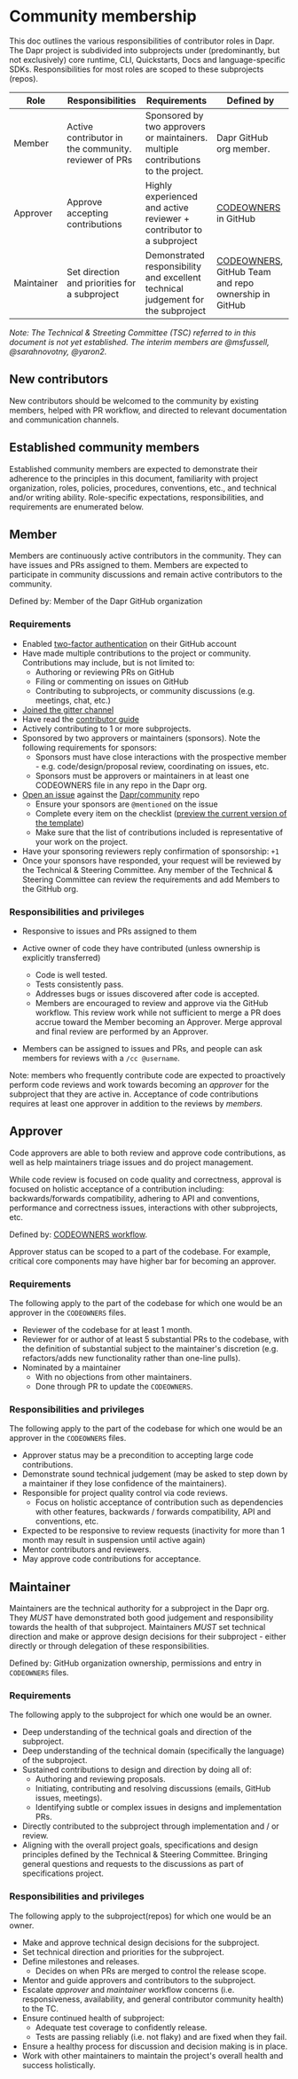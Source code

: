 
# Community membership

This doc outlines the various responsibilities of contributor roles in
Dapr. The Dapr project is subdivided into subprojects under
(predominantly, but not exclusively) core runtime, CLI, Quickstarts, Docs and language-specific SDKs. Responsibilities for most roles are scoped to these subprojects (repos).

| **Role**   | **Responsibilities**                                  | **Requirements**                                             | **Defined by**                                               |
| ---------- | ----------------------------------------------------- | ------------------------------------------------------------ | ------------------------------------------------------------ |
| Member     | Active contributor in the community.  reviewer of PRs | Sponsored by two approvers or maintainers. multiple contributions to the project. | Dapr GitHub org member.                             |
| Approver   | Approve accepting contributions                       | Highly experienced and active reviewer + contributor to a subproject | [CODEOWNERS](https://help.github.com/en/articles/about-code-owners) in GitHub |
| Maintainer | Set direction and priorities for a subproject         | Demonstrated responsibility and excellent technical judgement for the subproject | [CODEOWNERS](https://help.github.com/en/articles/about-code-owners), GitHub Team and repo ownership in GitHub |

*Note: The Technical & Streeting Committee (TSC) referred to in this document is not yet established. The interim members are @msfussell, @sarahnovotny, @yaron2.*

## New contributors

New contributors should be welcomed to the community by existing members, helped
with PR workflow, and directed to relevant documentation and communication
channels.

## Established community members

Established community members are expected to demonstrate their adherence to the
principles in this document, familiarity with project organization, roles,
policies, procedures, conventions, etc., and technical and/or writing ability.
Role-specific expectations, responsibilities, and requirements are enumerated
below.

## Member

Members are continuously active contributors in the community. They can have
issues and PRs assigned to them. Members are expected to participate in community discussions and remain active contributors to the community.  

Defined by: Member of the Dapr GitHub organization

### Requirements

- Enabled [two-factor
  authentication](https://help.github.com/articles/about-two-factor-authentication)
  on their GitHub account
- Have made multiple contributions to the project or community. Contributions
  may include, but is not limited to:
  - Authoring or reviewing PRs on GitHub
  - Filing or commenting on issues on GitHub
  - Contributing to subprojects, or community discussions (e.g. meetings,
    chat, etc.)
- [Joined the gitter channel ](https://gitter.im/dapr/community)
- Have read the [contributor
  guide](https://github.com/dapr/dapr/blob/master/CONTRIBUTING.md)
- Actively contributing to 1 or more subprojects.
- Sponsored by two approvers or maintainers (sponsors). Note the following requirements for sponsors:
  - Sponsors must have close interactions with the prospective member - e.g.
    code/design/proposal review, coordinating on issues, etc.
  - Sponsors must be approvers or maintainers in at least one CODEOWNERS file
    in any repo in the Dapr org.
- [Open an
  issue](https://github.com/dapr/community/issues/new?template=membership.md&title=REQUEST%3A%20New%20membership%20for%20%3Cyour-GH-handle%3E)
  against the
  [Dapr/community](https://github.com/dapr/community) repo
  - Ensure your sponsors are `@mentioned` on the issue
  - Complete every item on the checklist ([preview the current version of the
    template](https://github.com/dapr/community/blob/master/.github/ISSUE_TEMPLATE/membership.md))
  - Make sure that the list of contributions included is representative of your
    work on the project.
- Have your sponsoring reviewers reply confirmation of sponsorship: `+1`
- Once your sponsors have responded, your request will be reviewed by the
  Technical & Steering Committee. Any member of the Technical & Steering Committee can review the requirements and add
  Members to the GitHub org. 

### Responsibilities and privileges

- Responsive to issues and PRs assigned to them
- Active owner of code they have contributed (unless ownership is explicitly
  transferred)
  - Code is well tested.
  - Tests consistently pass.
  - Addresses bugs or issues discovered after code is accepted.
  - Members are encouraged to review and approve via the GitHub workflow. This review work while not sufficient to merge a PR does accrue toward the Member becoming an Approver. Merge approval and final review are performed by an Approver.

- Members can be assigned to issues and PRs, and people can ask members for
  reviews with a `/cc @username`.

Note: members who frequently contribute code are expected to proactively perform
code reviews and work towards becoming an *approver* for the subproject that
they are active in.  Acceptance of code contributions requires at least one
approver in addition to the reviews by *members.*

## Approver

Code approvers are able to both review and approve code contributions, as well
as help maintainers triage issues and do project management.

While code review is focused on code quality and correctness, approval is
focused on holistic acceptance of a contribution including: backwards/forwards
compatibility, adhering to API and conventions, performance and
correctness issues, interactions with other subprojects, etc.

Defined by: [CODEOWNERS
workflow](https://help.github.com/en/articles/about-code-owners).

Approver status can be scoped to a part of the codebase. For example, critical
core components may have higher bar for becoming an approver.

### Requirements

The following apply to the part of the codebase for which one would be an
approver in the `CODEOWNERS` files.

- Reviewer of the codebase for at least 1 month.
- Reviewer for or author of at least 5 substantial PRs to the codebase,
  with the definition of substantial subject to the maintainer's discretion
  (e.g. refactors/adds new functionality rather than one-line pulls).
- Nominated by a maintainer
  - With no objections from other maintainers.
  - Done through PR to update the `CODEOWNERS`.

### Responsibilities and privileges

The following apply to the part of the codebase for which one would be an
approver in the `CODEOWNERS` files.

- Approver status may be a precondition to accepting large code contributions.
- Demonstrate sound technical judgement (may be asked to step down by a maintainer if they lose confidence of the maintainers).
- Responsible for project quality control via code reviews.
  - Focus on holistic acceptance of contribution such as dependencies with other
    features, backwards / forwards compatibility, API and conventions, etc.
- Expected to be responsive to review requests (inactivity for more than 1 month may result in suspension until active again)
- Mentor contributors and reviewers.
- May approve code contributions for acceptance.

## Maintainer

Maintainers are the technical authority for a subproject in the Dapr
org. They *MUST* have demonstrated both good judgement and responsibility
towards the health of that subproject. Maintainers *MUST* set technical
direction and make or approve design decisions for their subproject - either
directly or through delegation of these responsibilities.

Defined by: GitHub organization ownership, permissions and entry in `CODEOWNERS`
files.

### Requirements

The following apply to the subproject for which one would be an owner.

- Deep understanding of the technical goals and direction of the subproject.
- Deep understanding of the technical domain (specifically the language) of the
  subproject.
- Sustained contributions to design and direction by doing all of:
  - Authoring and reviewing proposals.
  - Initiating, contributing and resolving discussions (emails, GitHub issues,
    meetings).
  - Identifying subtle or complex issues in designs and implementation PRs.
- Directly contributed to the subproject through implementation and / or review.
- Aligning with the overall project goals, specifications and design principles
  defined by the Technical & Steering Committee. Bringing general questions and requests
  to the discussions as part of specifications project.

### Responsibilities and privileges

The following apply to the subproject(repos) for which one would be an owner.

- Make and approve technical design decisions for the subproject.
- Set technical direction and priorities for the subproject.
- Define milestones and releases.
  - Decides on when PRs are merged to control the release scope. 
- Mentor and guide approvers and contributors to the subproject.
- Escalate *approver* and *maintainer* workflow concerns (i.e. responsiveness,
  availability, and general contributor community health) to the TC.
- Ensure continued health of subproject:
  - Adequate test coverage to confidently release.
  - Tests are passing reliably (i.e. not flaky) and are fixed when they fail.
- Ensure a healthy process for discussion and decision making is in place.
- Work with other maintainers to maintain the project's overall health and
  success holistically.
